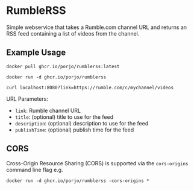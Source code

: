 # RumbleRSS

Simple webservice that takes a Rumble.com channel URL and returns an RSS feed containing a list of videos from the channel.

## Example Usage

```
docker pull ghcr.io/porjo/rumblerss:latest

docker run -d ghcr.io/porjo/rumblerss

curl localhost:8080?link=https://rumble.com/c/mychannel/videos
```

URL Parameters:
- `link`: Rumble channel URL
- `title`: (optional) title to use for the feed
- `description`: (optional) description to use for the feed
- `publishTime`: (optional) publish time for the feed

## CORS

Cross-Origin Resource Sharing (CORS)  is supported via the `cors-origins` command line flag e.g.
```
docker run -d ghcr.io/porjo/rumblerss -cors-origins *
```